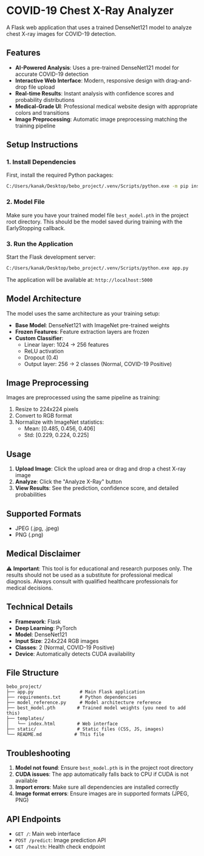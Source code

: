 # COVID-19 Chest X-Ray Analyzer

A Flask web application that uses a trained DenseNet121 model to analyze chest X-ray images for COVID-19 detection.

## Features

- **AI-Powered Analysis**: Uses a pre-trained DenseNet121 model for accurate COVID-19 detection
- **Interactive Web Interface**: Modern, responsive design with drag-and-drop file upload
- **Real-time Results**: Instant analysis with confidence scores and probability distributions
- **Medical-Grade UI**: Professional medical website design with appropriate colors and transitions
- **Image Preprocessing**: Automatic image preprocessing matching the training pipeline

## Setup Instructions

### 1. Install Dependencies

First, install the required Python packages:

```bash
C:/Users/kanak/Desktop/bebo_project/.venv/Scripts/python.exe -m pip install -r requirements.txt
```

### 2. Model File

Make sure you have your trained model file `best_model.pth` in the project root directory. This should be the model saved during training with the EarlyStopping callback.

### 3. Run the Application

Start the Flask development server:

```bash
C:/Users/kanak/Desktop/bebo_project/.venv/Scripts/python.exe app.py
```

The application will be available at: `http://localhost:5000`

## Model Architecture

The model uses the same architecture as your training setup:

- **Base Model**: DenseNet121 with ImageNet pre-trained weights
- **Frozen Features**: Feature extraction layers are frozen
- **Custom Classifier**: 
  - Linear layer: 1024 → 256 features
  - ReLU activation
  - Dropout (0.4)
  - Output layer: 256 → 2 classes (Normal, COVID-19 Positive)

## Image Preprocessing

Images are preprocessed using the same pipeline as training:

1. Resize to 224x224 pixels
2. Convert to RGB format
3. Normalize with ImageNet statistics:
   - Mean: [0.485, 0.456, 0.406]
   - Std: [0.229, 0.224, 0.225]

## Usage

1. **Upload Image**: Click the upload area or drag and drop a chest X-ray image
2. **Analyze**: Click the "Analyze X-Ray" button
3. **View Results**: See the prediction, confidence score, and detailed probabilities

## Supported Formats

- JPEG (.jpg, .jpeg)
- PNG (.png)

## Medical Disclaimer

⚠️ **Important**: This tool is for educational and research purposes only. The results should not be used as a substitute for professional medical diagnosis. Always consult with qualified healthcare professionals for medical decisions.

## Technical Details

- **Framework**: Flask
- **Deep Learning**: PyTorch
- **Model**: DenseNet121
- **Input Size**: 224x224 RGB images
- **Classes**: 2 (Normal, COVID-19 Positive)
- **Device**: Automatically detects CUDA availability

## File Structure

```
bebo_project/
├── app.py                 # Main Flask application
├── requirements.txt       # Python dependencies
├── model_reference.py     # Model architecture reference
├── best_model.pth        # Trained model weights (you need to add this)
├── templates/
│   └── index.html        # Web interface
├── static/               # Static files (CSS, JS, images)
└── README.md            # This file
```

## Troubleshooting

1. **Model not found**: Ensure `best_model.pth` is in the project root directory
2. **CUDA issues**: The app automatically falls back to CPU if CUDA is not available
3. **Import errors**: Make sure all dependencies are installed correctly
4. **Image format errors**: Ensure images are in supported formats (JPEG, PNG)

## API Endpoints

- `GET /`: Main web interface
- `POST /predict`: Image prediction API
- `GET /health`: Health check endpoint
